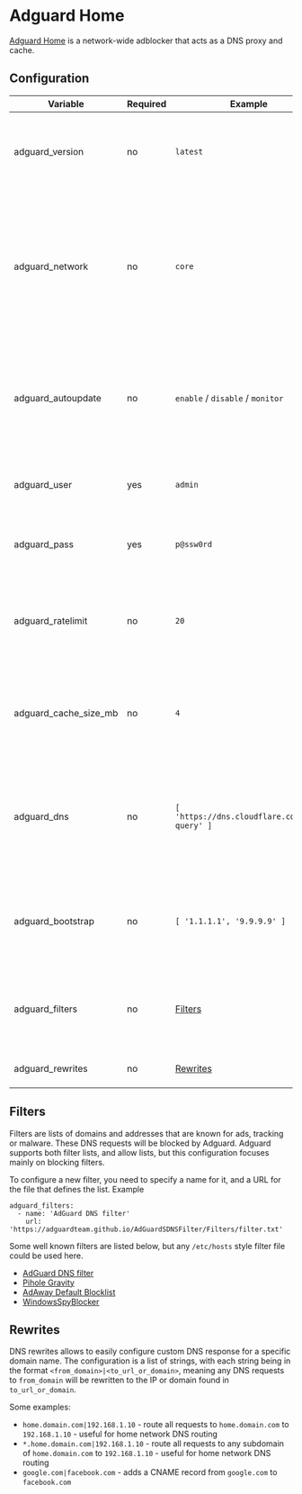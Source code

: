 # Adguard Home

[Adguard Home](https://adguard.com/en/adguard-home/overview.html) is a network-wide adblocker that acts as a DNS proxy and cache. 

## Configuration

| Variable | Required | Example | Description |
|----------|----------|---------|-------------|
| adguard_version | no | `latest` | Adguard Home version - available version can be found [here](https://hub.docker.com/r/adguard/adguardhome/tags). Defaults to `latest` |
| adguard_network | no | `core` | Network that Adguard Home will attach itself to. For access from [Traefik](traefik.md) it should share the same network. This defaults to the first network defined in the [host config](../host_vars.md) |
| adguard_autoupdate | no | `enable` / `disable` / `monitor` | Whether to auto update or monitor updates for Adguard Home, if [watchtower](watchtower.md) is installed. Defaults to `monitor` |
| adguard_user | yes | `admin` | Username for the account to access Adguard Home |
| adguard_pass | yes | `p@ssw0rd` | Password for the account to access Adguard Home |
| adguard_ratelimit | no | `20` | The amount of requests per second a client is allowed to make until they're rate limited |
| adguard_cache_size_mb | no | `4` | Cache size in MiB. This number will be converted to bytes by multiplying with `1024 * 1024` |
| adguard_dns | no | `[ 'https://dns.cloudflare.com/dns-query' ]` | List of upstream DNS servers for Adguard to use. For more info on how these can be configured, see [official documentation](https://github.com/AdguardTeam/AdGuardHome/wiki/Configuration#upstreams) |
| adguard_bootstrap | no | `[ '1.1.1.1', '9.9.9.9' ]` | List of DNS servers to use to determine the IP of the upstream DNS servers when they are hostnames. |
| adguard_filters | no | [Filters](#filters) | List of filters to add to Adguard. These will be the lists that block DNS queries. |
| adguard_rewrites | no | [Rewrites](#rewrites) | List of rewrites to add to Adguard. |

## Filters

Filters are lists of domains and addresses that are known for ads, tracking or malware. These DNS requests will be blocked by Adguard.
Adguard supports both filter lists, and allow lists, but this configuration focuses mainly on blocking filters.

To configure a new filter, you need to specify a name for it, and a URL for the file that defines the list. Example

```
adguard_filters:
  - name: 'AdGuard DNS filter'
    url: 'https://adguardteam.github.io/AdGuardSDNSFilter/Filters/filter.txt'
```

Some well known filters are listed below, but any `/etc/hosts` style filter file could be used here.

- [AdGuard DNS filter](https://adguardteam.github.io/AdGuardSDNSFilter/Filters/filter.txt)
- [Pihole Gravity](https://raw.githubusercontent.com/StevenBlack/hosts/master/hosts)
- [AdAway Default Blocklist](https://adaway.org/hosts.txt)
- [WindowsSpyBlocker](https://raw.githubusercontent.com/crazy-max/WindowsSpyBlocker/master/data/hosts/spy.txt)

## Rewrites

DNS rewrites allows to easily configure custom DNS response for a specific domain name.
The configuration is a list of strings, with each string being in the format `<from_domain>|<to_url_or_domain>`, meaning any DNS requests to `from_domain` will be rewritten to the IP or domain found in `to_url_or_domain`.

Some examples:

- `home.domain.com|192.168.1.10` - route all requests to `home.domain.com` to `192.168.1.10` - useful for home network DNS routing
- `*.home.domain.com|192.168.1.10` - route all requests to any subdomain of `home.domain.com` to `192.168.1.10` - useful for home network DNS routing
- `google.com|facebook.com` - adds a CNAME record from `google.com` to `facebook.com`
